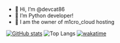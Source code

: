 - 👋 Hi, I’m @devcat86
- 👀 I’m Python developer!
- 👻 I am the owner of m1cro_cloud hosting  

[![GitHub stats](https://github-readme-stats.vercel.app/api?username=devcat86)](https://github.com/anuraghazra/github-readme-stats&bg_color=black,violet)
![Top Langs](https://github-readme-stats.vercel.app/api/top-langs/?username=devcat86&layout=compact)
[![wakatime](https://wakatime.com/badge/user/07ff4dc7-e36d-4b1b-8438-082dea065b14.svg)](https://wakatime.com/@07ff4dc7-e36d-4b1b-8438-082dea065b14)
